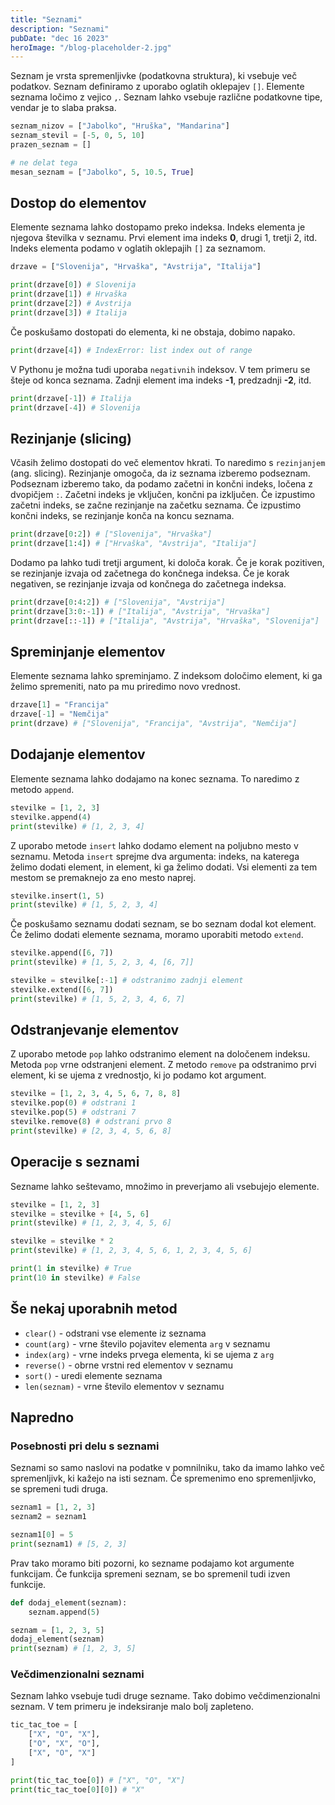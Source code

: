 ```yaml
---
title: "Seznami"
description: "Seznami"
pubDate: "dec 16 2023"
heroImage: "/blog-placeholder-2.jpg"
---
```


Seznam je vrsta spremenljivke (podatkovna struktura), ki vsebuje več podatkov. Seznam definiramo z uporabo oglatih oklepajev `[]`. Elemente seznama ločimo z vejico `,`. Seznam lahko vsebuje različne podatkovne tipe, vendar je to slaba praksa.

```py
seznam_nizov = ["Jabolko", "Hruška", "Mandarina"]
seznam_stevil = [-5, 0, 5, 10]
prazen_seznam = []

# ne delat tega
mesan_seznam = ["Jabolko", 5, 10.5, True]
```

## Dostop do elementov

Elemente seznama lahko dostopamo preko indeksa. Indeks elementa je njegova številka v seznamu. Prvi element ima indeks **0**, drugi 1, tretji 2, itd. Indeks elementa podamo v oglatih oklepajih `[]` za seznamom.

```py
drzave = ["Slovenija", "Hrvaška", "Avstrija", "Italija"]

print(drzave[0]) # Slovenija
print(drzave[1]) # Hrvaška
print(drzave[2]) # Avstrija
print(drzave[3]) # Italija
```

Če poskušamo dostopati do elementa, ki ne obstaja, dobimo napako.

```py
print(drzave[4]) # IndexError: list index out of range
```

V Pythonu je možna tudi uporaba `negativnih` indeksov. V tem primeru se šteje od konca seznama. Zadnji element ima indeks **-1**, predzadnji **-2**, itd.

```py
print(drzave[-1]) # Italija
print(drzave[-4]) # Slovenija
```

## Rezinjanje (slicing)

Včasih želimo dostopati do več elementov hkrati. To naredimo s `rezinjanjem` (ang. slicing). Rezinjanje omogoča, da iz seznama izberemo podseznam. Podseznam izberemo tako, da podamo začetni in končni indeks, ločena z dvopičjem `:`. Začetni indeks je vključen, končni pa izključen. Če izpustimo začetni indeks, se začne rezinjanje na začetku seznama. Če izpustimo končni indeks, se rezinjanje konča na koncu seznama.

```py
print(drzave[0:2]) # ["Slovenija", "Hrvaška"]
print(drzave[1:4]) # ["Hrvaška", "Avstrija", "Italija"]
```

Dodamo pa lahko tudi tretji argument, ki določa korak. Če je korak pozitiven, se rezinjanje izvaja od začetnega do končnega indeksa. Če je korak negativen, se rezinjanje izvaja od končnega do začetnega indeksa.

```py
print(drzave[0:4:2]) # ["Slovenija", "Avstrija"]
print(drzave[3:0:-1]) # ["Italija", "Avstrija", "Hrvaška"]
print(drzave[::-1]) # ["Italija", "Avstrija", "Hrvaška", "Slovenija"]
```

## Spreminjanje elementov

Elemente seznama lahko spreminjamo. Z indeksom določimo element, ki ga želimo spremeniti, nato pa mu priredimo novo vrednost.

```py
drzave[1] = "Francija"
drzave[-1] = "Nemčija"
print(drzave) # ["Slovenija", "Francija", "Avstrija", "Nemčija"]
```

## Dodajanje elementov

Elemente seznama lahko dodajamo na konec seznama. To naredimo z metodo `append`.

```py
stevilke = [1, 2, 3]
stevilke.append(4)
print(stevilke) # [1, 2, 3, 4]
```

Z uporabo metode `insert` lahko dodamo element na poljubno mesto v seznamu. Metoda `insert` sprejme dva argumenta: indeks, na katerega želimo dodati element, in element, ki ga želimo dodati. Vsi elementi za tem mestom se premaknejo za eno mesto naprej.

```py
stevilke.insert(1, 5)
print(stevilke) # [1, 5, 2, 3, 4]
```

Če poskušamo seznamu dodati seznam, se bo seznam dodal kot element. Če želimo dodati elemente seznama, moramo uporabiti metodo `extend`.

```py
stevilke.append([6, 7])
print(stevilke) # [1, 5, 2, 3, 4, [6, 7]]

stevilke = stevilke[:-1] # odstranimo zadnji element
stevilke.extend([6, 7])
print(stevilke) # [1, 5, 2, 3, 4, 6, 7]
```

## Odstranjevanje elementov

Z uporabo metode `pop` lahko odstranimo element na določenem indeksu. Metoda `pop` vrne odstranjeni element. Z metodo `remove` pa odstranimo prvi element, ki se ujema z vrednostjo, ki jo podamo kot argument.

```py
stevilke = [1, 2, 3, 4, 5, 6, 7, 8, 8]
stevilke.pop(0) # odstrani 1
stevilke.pop(5) # odstrani 7
stevilke.remove(8) # odstrani prvo 8
print(stevilke) # [2, 3, 4, 5, 6, 8]
```

## Operacije s seznami

Sezname lahko seštevamo, množimo in preverjamo ali vsebujejo elemente.

```py
stevilke = [1, 2, 3]
stevilke = stevilke + [4, 5, 6]
print(stevilke) # [1, 2, 3, 4, 5, 6]

stevilke = stevilke * 2
print(stevilke) # [1, 2, 3, 4, 5, 6, 1, 2, 3, 4, 5, 6]

print(1 in stevilke) # True
print(10 in stevilke) # False
```

## Še nekaj uporabnih metod

-   `clear()` - odstrani vse elemente iz seznama
-   `count(arg)` - vrne število pojavitev elementa `arg` v seznamu
-   `index(arg)` - vrne indeks prvega elementa, ki se ujema z `arg`
-   `reverse()` - obrne vrstni red elementov v seznamu
-   `sort()` - uredi elemente seznama
-   `len(seznam)` - vrne število elementov v seznamu

## Napredno

### Posebnosti pri delu s seznami

Seznami so samo naslovi na podatke v pomnilniku, tako da imamo lahko več spremenljivk, ki kažejo na isti seznam. Če spremenimo eno spremenljivko, se spremeni tudi druga.

```py
seznam1 = [1, 2, 3]
seznam2 = seznam1

seznam1[0] = 5
print(seznam1) # [5, 2, 3]
```

Prav tako moramo biti pozorni, ko sezname podajamo kot argumente funkcijam. Če funkcija spremeni seznam, se bo spremenil tudi izven funkcije.

```py
def dodaj_element(seznam):
    seznam.append(5)

seznam = [1, 2, 3, 5]
dodaj_element(seznam)
print(seznam) # [1, 2, 3, 5]
```

### Večdimenzionalni seznami

Seznam lahko vsebuje tudi druge sezname. Tako dobimo večdimenzionalni seznam. V tem primeru je indeksiranje malo bolj zapleteno.

```py
tic_tac_toe = [
    ["X", "O", "X"],
    ["O", "X", "O"],
    ["X", "O", "X"]
]

print(tic_tac_toe[0]) # ["X", "O", "X"]
print(tic_tac_toe[0][0]) # "X"
```
